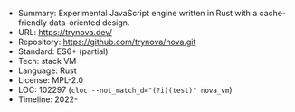 * Summary:    Experimental JavaScript engine written in Rust with a cache-friendly data-oriented design.
* URL:        https://trynova.dev/
* Repository: https://github.com/trynova/nova.git
* Standard:   ES6+ (partial)
* Tech:       stack VM
* Language:   Rust
* License:    MPL-2.0
* LOC:        102297 (`cloc --not_match_d="(?i)(test)" nova_vm`)
* Timeline:   2022-
